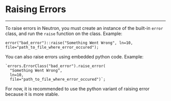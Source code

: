Raising Errors
==============
---

To raise errors in Neutron, you must create an instance of the built-in `error`
class, and run the `raise` function on the class. Example:

```neutron
error("bad_error")::raise("Something Went Wrong", ln=10, file="path_to_file_where_error_occured");
```

You can also raise errors using embedded python code. Example:

```neutron
`errors.ErrorClass("bad_error").raise_error(
  "Something Went Wrong",
  ln=10,
  file="path_to_file_where_error_occured")`;
```

For now, it is recommended to use the python variant of raising error because
it is more stable.

